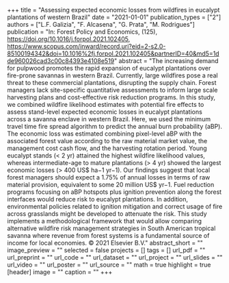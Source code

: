 +++
title = "Assessing expected economic losses from wildfires in eucalypt plantations of western Brazil"
date = "2021-01-01"
publication_types = ["2"]
authors = ["L.F. Galizia", "F. Alcasena", "G. Prata", "M. Rodrigues"]
publication = "In: Forest Policy and Economics, (125), https://doi.org/10.1016/j.forpol.2021.102405, https://www.scopus.com/inward/record.uri?eid=2-s2.0-85100194342&doi=10.1016%2fj.forpol.2021.102405&partnerID=40&md5=1dde960026cad3c00c84393e4108e519"
abstract = "The increasing demand for pulpwood promotes the rapid expansion of eucalypt plantations over fire-prone savannas in western Brazil. Currently, large wildfires pose a real threat to these commercial plantations, disrupting the supply chain. Forest managers lack site-specific quantitative assessments to inform large scale harvesting plans and cost-effective risk reduction programs. In this study, we combined wildfire likelihood estimates with potential fire effects to assess stand-level expected economic losses in eucalypt plantations across a savanna enclave in western Brazil. Here, we used the minimum travel time fire spread algorithm to predict the annual burn probability (aBP). The economic loss was estimated combining pixel-level aBP with the associated forest value according to the raw material market value, the management cost cash flow, and the harvesting rotation period. Young eucalypt stands (&lt; 2 yr) attained the highest wildfire likelihood values, whereas intermediate-age to mature plantations (&gt; 4 yr) showed the largest economic losses (&gt; 400 US$ ha−1 yr−1). Our findings suggest that local forest managers should expect a 1.75% of annual losses in terms of raw material provision, equivalent to some 20 million US$ yr−1. Fuel reduction programs focusing on aBP hotspots plus ignition prevention along the forest interfaces would reduce risk to eucalypt plantations. In addition, environmental policies related to ignition mitigation and correct usage of fire across grasslands might be developed to attenuate the risk. This study implements a methodological framework that would allow comparing alternative wildfire risk management strategies in South American tropical savanna where revenue from forest systems is a fundamental source of income for local economies. © 2021 Elsevier B.V."
abstract_short = ""
image_preview = ""
selected = false
projects = []
tags = []
url_pdf = ""
url_preprint = ""
url_code = ""
url_dataset = ""
url_project = ""
url_slides = ""
url_video = ""
url_poster = ""
url_source = ""
math = true
highlight = true
[header]
image = ""
caption = ""
+++
